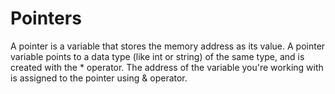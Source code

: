 # Pointers
A pointer is a variable that stores the memory address as its value.
A pointer variable points to a data type (like int or string) of the same type, and is created with the * operator. 
The address of the variable you're working with is assigned to the pointer using & operator.
